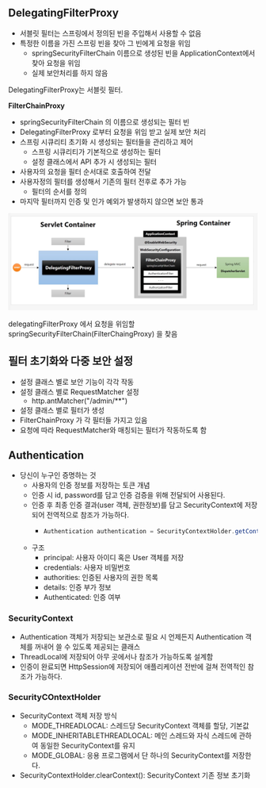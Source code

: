 ## DelegatingFilterProxy
- 서블릿 필터는 스프링에서 정의된 빈을 주입해서 사용할 수 없음
- 특정한 이름을 가진 스프링 빈을  찾아 그 빈에게 요청을 위임
  - springSecurityFilterChain 이름으로 생성된 빈을 ApplicationContext에서 찾아 요청을 위임
  - 실제 보안처리를 하지 않음

DelegatingFilterProxy는 서블릿 필터.

**FilterChainProxy**  
- springSecurityFilterChain 의 이름으로 생성되는 필터 빈
- DelegatingFilterProxy 로부터 요청을 위임 받고 실제 보안 처리
- 스프링 시큐리티 초기화 시 생성되는 필터들을 관리하고 제어
  - 스프링 시큐리티가 기본적으로 생성하는 필터
  - 설정 클래스에서 API 추가 시 생성되는 필터
- 사용자의 요청을 필터 순서대로 호출하여 전달
- 사용자정의 필터를 생성해서 기존의 필터 전후로 추가 가능
  - 필터의 순서를 정의
- 마지막 필터까지 인증 및 인가 예외가 발생하지 않으면 보안 통과

![img.png](images/DelegatingFilterProxy.png)

delegatingFilterProxy 에서 요청을 위임할 springSecurityFilterChain(FilterChaingProxy) 을 찾음

## 필터 초기화와 다중 보안 설정
- 설정 클래스 별로 보안 기능이 각각 작동
- 설정 클래스 별로 RequestMatcher 설정
  - http.antMatcher("/admin/**")
- 설정 클래스 별로 필터가 생성
- FilterChainProxy 가 각 필터들 가지고 있음
- 요청에 따라 RequestMatcher와 매칭되는 필터가 작동하도록 함

## Authentication
- 당신이 누구인 증명하는 것
  - 사용자의 인증 정보를 저장하는 토큰 개념
  - 인증 시 id, password를 담고 인증 검증을 위해 전달되어 사용된다.
  - 인증 후 최종 인증 결과(user 객체, 권한정보)를 담고 SecurityContext에 저장되어 전역적으로 참조가 가능하다.
    - ```java 
      Authentication authentication = SecurityContextHolder.getContext().getAuthentication() 
      ```
  - 구조
    - principal: 사용자 아이디 혹은 User 객체를 저장
    - credentials: 사용자 비밀번호
    - authorities: 인증된 사용자의 권한 목록
    - details: 인증 부가 정보
    - Authenticated: 인증 여부

### SecurityContext
- Authentication 객체가 저장되는 보관소로 필요 시 언제든지 Authentication 객체를 꺼내어 쓸 수 있도록 제공되는 클래스
- ThreadLocal에 저장되어 아무 곳에서나 참조가 가능하도록 설계함
- 인증이 완료되면 HttpSession에 저장되어 애플리케이션 전반에 걸쳐 전역적인 참조가 가능하다.

### SecurityCOntextHolder
- SecurityContext 객체 저장 방식
  - MODE_THREADLOCAL: 스레드당 SecurityContext 객체를 할당, 기본값
  - MODE_INHERITABLETHREADLOCAL: 메인 스레드와 자식 스레드에 관하여 동일한 SecurityContext를 유지
  - MODE_GLOBAL: 응용 프로그램에서 단 하나의 SecurityContext를 저장한다.
- SecurityContextHolder.clearContext(): SecurityContext 기존 정보 초기화
